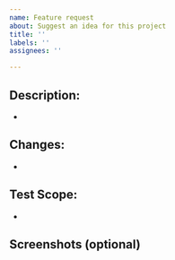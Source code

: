 ```yaml
---
name: Feature request
about: Suggest an idea for this project
title: ''
labels: ''
assignees: ''

---
```


## Description: 
-
 ## Changes:
-
 ## Test Scope:
-
 ## Screenshots (optional)
